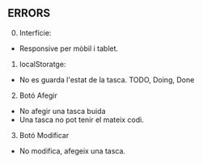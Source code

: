 ERRORS
------

0. Interfície:
 - Responsive per mòbil i tablet.
 
1. localStoratge:
 - No es guarda l'estat de la tasca. TODO, Doing, Done

2. Botó Afegir
 - No afegir una tasca buida
 - Una tasca no pot tenir el mateix codi.

3. Botó Modificar
 - No modifica, afegeix una tasca. 
 